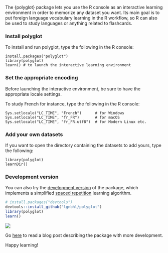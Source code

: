 
The {polyglot} package lets you use the R console as an interactive learning environment in order to memorize any dataset you want. Its main goal is to put foreign language vocabulary learning in the R workflow, so R can also be used to study languages or anything related to flashcards.

### Install polyglot

To install and run polyglot, type the following in the R console:

```
install.packages("polyglot")
library(polyglot)
learn() # to launch the interactive learning environment
```

### Set the appropriate encoding

Before launching the interactive environment, be sure to have the appropriate locale settings.

To study French for instance, type the following in the R console:

```
Sys.setlocale("LC_TIME", "French")      # for Windows
Sys.setlocale("LC_TIME", "fr_FR")       # for macOS
Sys.setlocale("LC_TIME", "fr_FR.utf8")  # for Modern Linux etc.
```

### Add your own datasets

If you want to open the directory containing the datasets to add yours, type the following:

```
library(polyglot)
learnDir()
```

### Development version

You can also try the [development version](https://github.com/lgnbhl/polyglot) of the package, which implements a simplified [spaced repetition](https://en.wikipedia.org/wiki/Spaced_repetition) learning algorithm.

``` r
# install.packages("devtools")
devtools::install_github("lgnbhl/polyglot")
library(polyglot)
learn()
```

![](https://raw.githubusercontent.com/lgnbhl/lgnbhl.github.io/master/images/polyglot_dev.gif)


Go [here](https://lgnbhl.github.io/polyglot) to read a blog post describing the package with more development. 

Happy learning!
